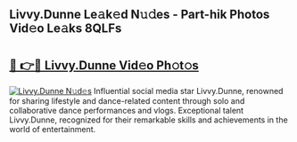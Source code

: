 ## Livvy.Dunne Le𝚊k𝚎d N𝚞𝚍es - Part-hik Photos Vid𝚎o Le𝚊ks 8QLFs

# <h2><a href="http://fbdv533.evod.top/?m=Livvy.Dunne">🔗 👉🔴 Livvy.Dunne Vid𝚎o Ph𝚘t𝚘s</a></h2>

[![Livvy.Dunne N𝚞d𝚎s](https://i.imgur.com/8V9OHl7.gif)](http://fbdv533.evod.top/?m=Livvy.Dunne)
Influential social media star Livvy.Dunne, renowned for sharing lifestyle and dance-related content through solo and collaborative dance performances and vlogs. Exceptional talent Livvy.Dunne, recognized for their remarkable skills and achievements in the world of entertainment. 
